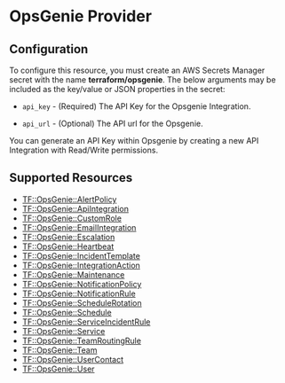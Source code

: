 # OpsGenie Provider

## Configuration

To configure this resource, you must create an AWS Secrets Manager secret with the name **terraform/opsgenie**. The below arguments may be included as the key/value or JSON properties in the secret:

* `api_key` - (Required) The API Key for the Opsgenie Integration.

* `api_url` - (Optional) The API url for the Opsgenie.

You can generate an API Key within Opsgenie by creating a new API Integration with Read/Write permissions.


## Supported Resources

* [TF::OpsGenie::AlertPolicy](../resources/opsgenie/TF-OpsGenie-AlertPolicy/docs/README.md)
* [TF::OpsGenie::ApiIntegration](../resources/opsgenie/TF-OpsGenie-ApiIntegration/docs/README.md)
* [TF::OpsGenie::CustomRole](../resources/opsgenie/TF-OpsGenie-CustomRole/docs/README.md)
* [TF::OpsGenie::EmailIntegration](../resources/opsgenie/TF-OpsGenie-EmailIntegration/docs/README.md)
* [TF::OpsGenie::Escalation](../resources/opsgenie/TF-OpsGenie-Escalation/docs/README.md)
* [TF::OpsGenie::Heartbeat](../resources/opsgenie/TF-OpsGenie-Heartbeat/docs/README.md)
* [TF::OpsGenie::IncidentTemplate](../resources/opsgenie/TF-OpsGenie-IncidentTemplate/docs/README.md)
* [TF::OpsGenie::IntegrationAction](../resources/opsgenie/TF-OpsGenie-IntegrationAction/docs/README.md)
* [TF::OpsGenie::Maintenance](../resources/opsgenie/TF-OpsGenie-Maintenance/docs/README.md)
* [TF::OpsGenie::NotificationPolicy](../resources/opsgenie/TF-OpsGenie-NotificationPolicy/docs/README.md)
* [TF::OpsGenie::NotificationRule](../resources/opsgenie/TF-OpsGenie-NotificationRule/docs/README.md)
* [TF::OpsGenie::ScheduleRotation](../resources/opsgenie/TF-OpsGenie-ScheduleRotation/docs/README.md)
* [TF::OpsGenie::Schedule](../resources/opsgenie/TF-OpsGenie-Schedule/docs/README.md)
* [TF::OpsGenie::ServiceIncidentRule](../resources/opsgenie/TF-OpsGenie-ServiceIncidentRule/docs/README.md)
* [TF::OpsGenie::Service](../resources/opsgenie/TF-OpsGenie-Service/docs/README.md)
* [TF::OpsGenie::TeamRoutingRule](../resources/opsgenie/TF-OpsGenie-TeamRoutingRule/docs/README.md)
* [TF::OpsGenie::Team](../resources/opsgenie/TF-OpsGenie-Team/docs/README.md)
* [TF::OpsGenie::UserContact](../resources/opsgenie/TF-OpsGenie-UserContact/docs/README.md)
* [TF::OpsGenie::User](../resources/opsgenie/TF-OpsGenie-User/docs/README.md)